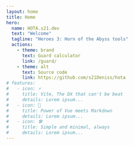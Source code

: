 ```yaml
---
layout: home
title: Home
hero:
  name: HOTA.s21.dev
  text: "Welcome"
  tagline: "Heroes 3: Horn of the Abyss tools"
  actions:
    - theme: brand
      text: Guard calculator
      link: /guard/
    - theme: alt
      text: Source code
      link: https://github.com/s21Deniss/hota
# features:
#   - icon: ⚡️
#     title: Vite, The DX that can't be beat
#     details: Lorem ipsum...
#   - icon: 🖖
#     title: Power of Vue meets Markdown
#     details: Lorem ipsum...
#   - icon: 🛠️
#     title: Simple and minimal, always
#     details: Lorem ipsum...
---
```

